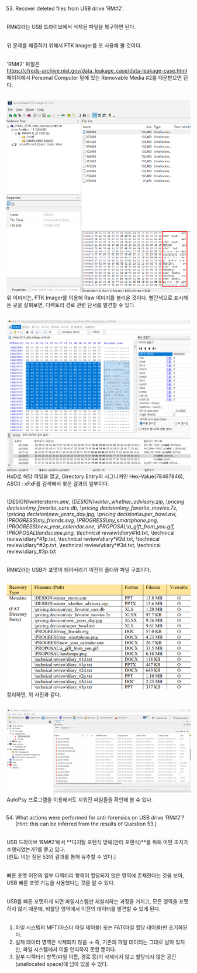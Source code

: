 53. Recover deleted files from USB drive ‘RM#2’.<Br><br>

RM#2라는 USB 드라이브에서 삭제된 파일을 복구하면 된다.<br><br>

위 문제를 해결하기 위해서 FTK Imager를 또 사용해 볼 것이다.<br><Br>

'RM#2' 파일은<br>
https://cfreds-archive.nist.gov/data_leakage_case/data-leakage-case.html<br>
페이지에서 Personal Computer 밑에 있는 Removable Media #2를 다운받으면 된다.<br><br>

![alt text](1.png)<br>
위 이미지는, FTK Imager를 이용해 Raw 이미지를 불러온 것이다. 빨간색으로 표시해둔 곳을 살펴보면, 디렉토리 경로 관련 단서를 발견할 수 있다.<br><br>

![alt text](2.png)<br>
HxD로 해당 파일을 열고, Directory Entry의 시그니쳐인 Hex-Value(78467846), ASCII : xFxF를 검색해서 찾은 결과의 일부이다.<br><br>

\DESIGN\winter*storm.amr, \DESIGN\winter_whether_advisory.zip, \pricing decision\my_favorite_cars.db, \pricing decision\my_favorite_movies.7z, \pricing decision\new_years_day.jpg, \pricing decision\super_bowl.avi, \PROGRESS\my_friends.svg, \PROGRESS\my_smartphone.png, \PROGRESS\new_year_calendar.one, \PROPOSAL\a_gift_from_you.gif, \PROPOSAL\landscape.png, \technical review\diary*#1d.txt, \technical review\diary*#1p.txt, \technical review\diary*#2d.txt, \technical review\diary*#2p.txt, \technical review\diary*#3d.txt, \technical review\diary\_#3p.txt<br><br>

RM#2라는 USB가 포맷이 되어버리기 이전의 폴더와 파일 구조이다.<br><br>

![alt text](3.png)<br>
정리하면, 위 사진과 같다.<br><br>

![alt text](4.png)<br>
AutoPsy 프로그램을 이용해서도 지워진 파일들을 확인해 볼 수 있다.<br><br>

54. What actions were performed for anti-forensics on USB drive ‘RM#2’?
    [Hint: this can be inferred from the results of Question 53.]<br><br>

USB 드라이브 ‘RM#2’에서 **디지털 포렌식 방해(안티 포렌식)**를 위해 어떤 조치가 수행되었는가?를 묻고 있다.<br>
[힌트: 이는 질문 53의 결과를 통해 유추할 수 있다.]<br><br>

빠른 포맷 이전의 일부 디렉터리 항목이 할당되지 않은 영역에 존재한다는 것을 보아, USB 빠른 포맷 기능을 사용했다는 것을 알 수 있다.<br><Br>

USB를 빠른 포맷하게 되면 파일시스템만 재설치하는 과정을 거치고, 모든 영역을 포맷하지 않기 때문에, 비할당 영역에서 이전의 데이터를 발견할 수 있게 된다.<br><br>

1. 파일 시스템의 MFT(마스터 파일 테이블) 또는 FAT(파일 할당 테이블)만 초기화된다.<br>
2. 실제 데이터 영역은 삭제되지 않음 → 즉, 기존의 파일 데이터는 그대로 남아 있지만, 파일 시스템에서 이를 인식하지 못할 뿐이다.<br>
3. 일부 디렉터리 항목(파일 이름, 경로 등)이 삭제되지 않고 할당되지 않은 공간(unallocated space)에 남아 있을 수 있다.<br><br>
